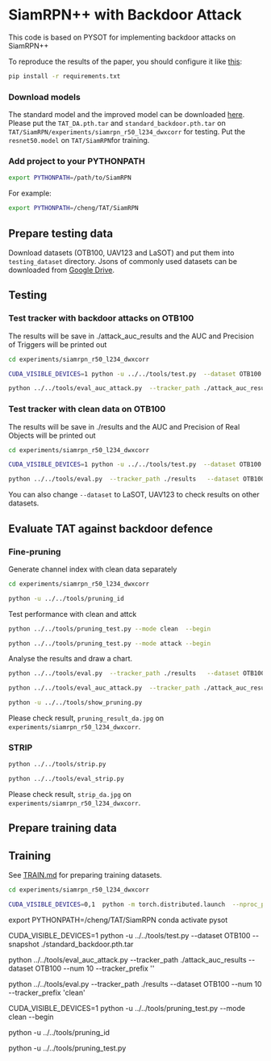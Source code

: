 # SiamRPN++ with Backdoor Attack

This code is based on PYSOT for implementing backdoor attacks on SiamRPN++

To reproduce the results of the paper, you should configure it like [this](https://github.com/STVIR/pysot/blob/master/INSTALL.md):

```bash
pip install -r requirements.txt 
```

### Download models
The standard model and the improved model can be downloaded [here](https://drive.google.com/drive/folders/1j5n30Xn2oI55EeVwP47U2hY9vU-m3aD1?usp=share_link).
Please put the `TAT_DA.pth.tar` and `standard_backdoor.pth.tar` on `TAT/SiamRPN/experiments/siamrpn_r50_l234_dwxcorr` for testing.
Put the `resnet50.model` on `TAT/SiamRPN`for training.


### Add project to your PYTHONPATH
```bash
export PYTHONPATH=/path/to/SiamRPN
```
For example:
```bash
export PYTHONPATH=/cheng/TAT/SiamRPN
```

## Prepare testing data
Download datasets (OTB100, UAV123 and LaSOT) and put them into `testing_dataset` directory. Jsons of commonly used datasets can be downloaded from [Google Drive](https://drive.google.com/drive/folders/10cfXjwQQBQeu48XMf2xc_W1LucpistPI). 



## Testing

### Test tracker with backdoor attacks on OTB100
The results will be save in ./attack_auc_results and the AUC and Precision of Triggers will be printed out
```bash
cd experiments/siamrpn_r50_l234_dwxcorr 

CUDA_VISIBLE_DEVICES=1 python -u ../../tools/test.py  --dataset OTB100 --attack_tracker 1 --snapshot  ./standard_backdoor.pth.tar

python ../../tools/eval_auc_attack.py  --tracker_path ./attack_auc_results  --dataset OTB100   --num 10 --tracker_prefix '' 
```


### Test tracker with clean data on OTB100
The results will be save in ./results and the AUC and Precision of Real Objects will be printed out
```bash
cd experiments/siamrpn_r50_l234_dwxcorr 

CUDA_VISIBLE_DEVICES=1 python -u ../../tools/test.py  --dataset OTB100 --attack_tracker 0 --snapshot  ./standard_backdoor.pth.tar

python ../../tools/eval.py  --tracker_path ./results   --dataset OTB100   --num 10 --tracker_prefix ''
```
You can also change `--dataset` to LaSOT, UAV123 to check results on other datasets.

## Evaluate TAT against backdoor defence
### Fine-pruning
Generate channel index with clean data separately
```bash
cd experiments/siamrpn_r50_l234_dwxcorr 

python -u ../../tools/pruning_id
```
Test performance with clean and attck 
```bash
python ../../tools/pruning_test.py --mode clean  --begin 

python ../../tools/pruning_test.py --mode attack --begin 
```
Analyse the results and draw a chart.
```bash
python ../../tools/eval.py  --tracker_path ./results   --dataset OTB100   --num 10 --tracker_prefix 'clean'

python ../../tools/eval_auc_attack.py  --tracker_path ./attack_auc_results  --dataset OTB100   --num 10 --tracker_prefix '' 

python -u ../../tools/show_pruning.py
```
Please check result, `pruning_result_da.jpg` on `experiments/siamrpn_r50_l234_dwxcorr`.
### STRIP
```bash
python ../../tools/strip.py

python ../../tools/eval_strip.py
```
Please check result, `strip_da.jpg` on `experiments/siamrpn_r50_l234_dwxcorr`.
## Prepare training data

## Training 
See [TRAIN.md](TRAIN.md) for preparing training datasets.


```bash
cd experiments/siamrpn_r50_l234_dwxcorr    

CUDA_VISIBLE_DEVICES=0,1  python -m torch.distributed.launch  --nproc_per_node=2  --master_port=2333  ../../tools/train_alt.py --cfg config.yaml
```





export PYTHONPATH=/cheng/TAT/SiamRPN
conda activate pysot

CUDA_VISIBLE_DEVICES=1 python -u ../../tools/test.py  --dataset OTB100   --snapshot  ./standard_backdoor.pth.tar

python ../../tools/eval_auc_attack.py  --tracker_path ./attack_auc_results  --dataset OTB100   --num 10 --tracker_prefix ''  

python ../../tools/eval.py  --tracker_path ./results   --dataset OTB100   --num 10 --tracker_prefix 'clean'

CUDA_VISIBLE_DEVICES=1 python -u ../../tools/pruning_test.py  --mode clean --begin 

python -u ../../tools/pruning_id

python -u ../../tools/pruning_test.py
